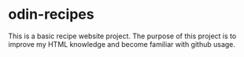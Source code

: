 # odin-recipes
This is a basic recipe website project. The purpose of this project is to improve my HTML knowledge and become familiar with github usage.